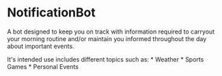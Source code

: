 # NotificationBot
A bot designed to keep you on track with information required to carryout your morning routine and/or maintain you informed throughout the day about important events.

It's intended use includes different topics such as:
    * Weather
    * Sports Games
    * Personal Events
